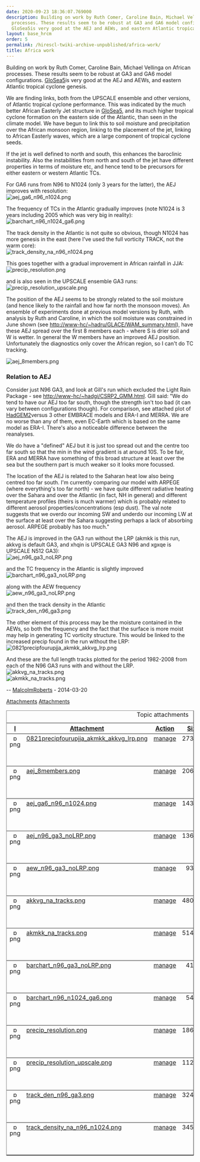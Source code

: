 ```yaml
---
date: 2020-09-23 18:36:07.769000
description: Building on work by Ruth Comer, Caroline Bain, Michael Vellinga on African
  processes. These results seem to be robust at GA3 and GA6 model configurations.
  GloSea5is very good at the AEJ and AEWs, and eastern Atlantic tropical cyclone genesis.
layout: base_hrcm
order: 5
permalink: /hirescl-twiki-archive-unpublished/africa-work/
title: Africa work
---
```


<p>Building on work by Ruth Comer, Caroline Bain, Michael Vellinga on African processes. These results seem to be robust at GA3 and GA6 model configurations. <span class="twikiNewLink"><a href="/twiki/bin/edit/Project/HiResCL/GloSea5?topicparent=Project/HiResCL.AfricaSensitivity" rel="nofollow" title="GloSea5 (this topic does not yet exist; you can create it)">GloSea5</a></span>is very good at the AEJ and AEWs, and eastern Atlantic tropical cyclone genesis.</p>
<p></p>
<p>We are finding links, both from the UPSCALE ensemble and other versions, of Atlantic tropical cyclone performance. This was indicated by the much better African Easterly Jet structure in <span class="twikiNewLink"><a href="/twiki/bin/edit/Project/HiResCL/GloSea5?topicparent=Project/HiResCL.AfricaSensitivity" rel="nofollow" title="GloSea5 (this topic does not yet exist; you can create it)">GloSea5</a></span>, and its much higher tropical cyclone formation on the eastern side of the Atlantic, than seen in the climate model. We have begun to link this to soil moisture and precipitation over the African monsoon region, linking to the placement of the jet, linking to African Easterly waves, which are a large component of tropical cyclone seeds.</p>
<p></p>
<p>If the jet is well defined to north and south, this enhances the baroclinic instability. Also the instabilities from north and south of the jet have different properties in terms of moisture etc, and hence tend to be precursors for either eastern or western Atlantic TCs.</p>
<p></p>
<p>For GA6 runs from N96 to N1024 (only 3 years for the latter), the AEJ improves with resolution: <br> <img alt="aej_ga6_n96_n1024.png" src="http://collab.metoffice.gov.uk/twiki/pub/Project/HiResCL/AfricaSensitivity/aej_ga6_n96_n1024.png"></p>
<p></p>
<p>The frequency of TCs in the Atlantic gradually improves (note N1024 is 3 years including 2005 which was very big in reality): <br> <img alt="barchart_n96_n1024_ga6.png" src="http://collab.metoffice.gov.uk/twiki/pub/Project/HiResCL/AfricaSensitivity/barchart_n96_n1024_ga6.png"></p>
<p></p>
<p>The track density in the Atlantic is not quite so obvious, though N1024 has more genesis in the east (here I've used the full vorticity TRACK, not the warm core): <br> <img alt="track_density_na_n96_n1024.png" src="http://collab.metoffice.gov.uk/twiki/pub/Project/HiResCL/AfricaSensitivity/track_density_na_n96_n1024.png"></p>
<p></p>
<p>This goes together with a gradual improvement in African rainfall in JJA: <br> <img alt="precip_resolution.png" src="http://collab.metoffice.gov.uk/twiki/pub/Project/HiResCL/AfricaSensitivity/precip_resolution.png"></p>
<p></p>
<p>and is also seen in the UPSCALE ensemble GA3 runs: <br> <img alt="precip_resolution_upscale.png" src="http://collab.metoffice.gov.uk/twiki/pub/Project/HiResCL/AfricaSensitivity/precip_resolution_upscale.png"></p>
<p></p>
<p>The position of the AEJ seems to be strongly related to the soil moisture (and hence likely to the rainfall and how far north the monsoon moves). An ensemble of experiments done at previous model versions by Ruth, with analysis by Ruth and Caroline, in which the soil moisture was constrained in June shown (see <a href="http://www-hc/~hadru/GLACE/WAM_summary.html" target="_top">http://www-hc/~hadru/GLACE/WAM_summary.html</a>), have these AEJ spread over the first 8 members each - where S is drier soil and W is wetter. In general the W members have an improved AEJ position. Unfortunately the diagnostics only cover the African region, so I can't do TC tracking.</p>
<p></p>
<p><img alt="aej_8members.png" src="http://collab.metoffice.gov.uk/twiki/pub/Project/HiResCL/AfricaSensitivity/aej_8members.png"></p>
<p></p>
<p></p>
<h3><a name="Relation to AEJ"></a> Relation to AEJ</h3>
<p>Consider just N96 GA3, and look at Gill's run which excluded the Light Rain Package - see <a href="http://www-hc/~hadgi/CSRP2_GMM.html" target="_top">http://www-hc/~hadgi/CSRP2_GMM.html</a>. Gill said: "We do tend to have our AEJ too far south, though the strength isn't too bad (it can vary between configurations though). For comparison, see attached plot of <span class="twikiNewLink"><a href="/twiki/bin/edit/Project/HiResCL/HadGEM2?topicparent=Project/HiResCL.AfricaSensitivity" rel="nofollow" title="HadGEM2 (this topic does not yet exist; you can create it)">HadGEM2</a></span>versus 3 other EMBRACE models and ERA-I and MERRA. We are no worse than any of them, even EC-Earth which is based on the same model as ERA-I. There's also a noticeable difference between the reanalyses.</p>
<p></p>
<p>We do have a "defined" AEJ but it is just too spread out and the centre too far south so that the min in the wind gradient is at around 10S. To be fair, ERA and MERRA have something of this broad structure at least over the sea but the southern part is much weaker so it looks more focussed.</p>
<p></p>
<p>The location of the AEJ is related to the Saharan heat low also being centred too far south. I'm currently comparing our model with ARPEGE (where everything's too far north) - we have quite different radiative heating over the Sahara and over the Atlantic (in fact, NH in general) and different temperature profiles (theirs is much warmer) which is probably related to different aerosol properties/concentrations (esp dust). The val note suggests that we overdo our incoming SW and underdo our incoming LW at the surface at least over the Sahara suggesting perhaps a lack of absorbing aerosol. ARPEGE probably has too much."</p>
<p></p>
<p>The AEJ is improved in the GA3 run without the LRP (akmkk is this run, akkvg is default GA3, and xhqin is UPSCALE GA3 N96 and xgxqe is UPSCALE N512 GA3): <br> <img alt="aej_n96_ga3_noLRP.png" src="http://collab.metoffice.gov.uk/twiki/pub/Project/HiResCL/AfricaSensitivity/aej_n96_ga3_noLRP.png"> </p>
<p></p>
<p>and the TC frequency in the Atlantic is slightly improved <br> <img alt="barchart_n96_ga3_noLRP.png" src="http://collab.metoffice.gov.uk/twiki/pub/Project/HiResCL/AfricaSensitivity/barchart_n96_ga3_noLRP.png"></p>
<p></p>
<p>along with the AEW frequency <br> <img alt="aew_n96_ga3_noLRP.png" src="http://collab.metoffice.gov.uk/twiki/pub/Project/HiResCL/AfricaSensitivity/aew_n96_ga3_noLRP.png"></p>
<p></p>
<p>and then the track density in the Atlantic <br> <img alt="track_den_n96_ga3.png" src="http://collab.metoffice.gov.uk/twiki/pub/Project/HiResCL/AfricaSensitivity/track_den_n96_ga3.png"></p>
<p></p>
<p>The other element of this process may be the moisture contained in the AEWs, so both the frequency and the fact that the surface is more moist may help in generating TC vorticity structure. This would be linked to the increased precip found in the run without the LRP: <br> <img alt="0821precipfourupjja_akmkk_akkvg_lrp.png" src="http://collab.metoffice.gov.uk/twiki/pub/Project/HiResCL/AfricaSensitivity/0821precipfourupjja_akmkk_akkvg_lrp.png"></p>
<p></p>
<p>And these are the full length tracks plotted for the period 1982-2008 from each of the N96 GA3 runs with and without the LRP. <br> <img alt="akkvg_na_tracks.png" src="http://collab.metoffice.gov.uk/twiki/pub/Project/HiResCL/AfricaSensitivity/akkvg_na_tracks.png"> <br> <img alt="akmkk_na_tracks.png" src="http://collab.metoffice.gov.uk/twiki/pub/Project/HiResCL/AfricaSensitivity/akmkk_na_tracks.png"> </p>
<p></p>
<p></p>
<p>-- <a class="twikiLink" href="/twiki/bin/view/Main/MalcolmRoberts">MalcolmRoberts</a> - 2014-03-20</p>
<!-- /patternTopic-->
<div class="twikiContentFooter"></div>
<div class="twikiAttachments">
<div class="twistyPlugin twikiMakeVisibleInline"><span class="twistyRememberSetting twistyTrigger twikiUnvisited twistyInited0" id="topicattachmentslistshow"><a href="#"><img alt="" border="0" src="/twiki/pub/TWiki/TWikiDocGraphics/toggleopen.gif"><span class="twikiLinkLabel twikiUnvisited">Attachments</span></a> </span> <span class="twistyRememberSetting twistyTrigger twikiUnvisited twistyHidden twistyInited0" id="topicattachmentslisthide"><a href="#"><img alt="" border="0" src="/twiki/pub/TWiki/TWikiDocGraphics/toggleclose.gif"><span class="twikiLinkLabel twikiUnvisited">Attachments</span></a> </span></div>
<!--/twistyPlugin twikiMakeVisibleInline-->
<div class="twistyPlugin">
<div class="twistyRememberSetting twistyContent twikiMakeHidden twistyInited0" id="topicattachmentslisttoggle">
<table border="1" cellpadding="0" cellspacing="0" class="twikiTable" id="twikiAttachmentsTable" rules="rows" summary="Topic attachments"><caption>Topic attachments</caption>
<tbody>
<tr class="twikiTableOdd twikiTableRowdataBgSorted0 twikiTableRowdataBg0"><th class="twikiTableCol0 twikiFirstCol" valign="middle"><a href="/twiki/bin/view/Project/HiResCL/AfricaSensitivity?sortcol=0;table=1;up=0#sorted_table" rel="nofollow" title="Sort by this column"><span color="#0066cc" style="">I</span></a></th><th class="twikiTableCol1" valign="middle"><a href="/twiki/bin/view/Project/HiResCL/AfricaSensitivity?sortcol=1;table=1;up=0#sorted_table" rel="nofollow" title="Sort by this column"><span color="#0066cc" style="">Attachment</span></a></th><th class="twikiTableCol2" valign="middle"><a href="/twiki/bin/view/Project/HiResCL/AfricaSensitivity?sortcol=2;table=1;up=0#sorted_table" rel="nofollow" title="Sort by this column"><span color="#0066cc" style="">Action</span></a></th><th class="twikiTableCol3" valign="middle"><a href="/twiki/bin/view/Project/HiResCL/AfricaSensitivity?sortcol=3;table=1;up=0#sorted_table" rel="nofollow" title="Sort by this column"><span color="#0066cc" style="">Size</span></a></th><th class="twikiTableCol4" valign="middle"><a href="/twiki/bin/view/Project/HiResCL/AfricaSensitivity?sortcol=4;table=1;up=0#sorted_table" rel="nofollow" title="Sort by this column"><span color="#0066cc" style="">Date</span></a></th><th class="twikiTableCol5" valign="middle"><a href="/twiki/bin/view/Project/HiResCL/AfricaSensitivity?sortcol=5;table=1;up=0#sorted_table" rel="nofollow" title="Sort by this column"><span color="#0066cc" style="">Who</span></a></th><th class="twikiTableCol6 twikiLastCol" valign="middle"><a href="/twiki/bin/view/Project/HiResCL/AfricaSensitivity?sortcol=6;table=1;up=0#sorted_table" rel="nofollow" title="Sort by this column"><span color="#0066cc" style="">Comment</span></a></th></tr>
<tr class="twikiTableEven twikiTableRowdataBgSorted0 twikiTableRowdataBg0">
<td align="center" class="twikiTableCol0 twikiFirstCol" valign="top"><img align="top" alt="png" border="0" height="16" src="/twiki/pub/TWiki/TWikiDocGraphics/png.gif" width="16"><span class="twikiHidden">png</span></td>
<td align="left" class="twikiTableCol1" valign="top"><a href="/twiki/pub/Project/HiResCL/AfricaSensitivity/0821precipfourupjja_akmkk_akkvg_lrp.png">0821precipfourupjja_akmkk_akkvg_lrp.png</a></td>
<td align="left" class="twikiTableCol2" valign="top"><a href="/twiki/bin/attach/Project/HiResCL/AfricaSensitivity?filename=0821precipfourupjja_akmkk_akkvg_lrp.png;revInfo=1" rel="nofollow" title="change, update, previous revisions, move, delete...">manage</a></td>
<td align="right" class="twikiTableCol3" valign="top">273.5 K</td>
<td align="left" class="twikiTableCol4" valign="top"><span class="twikiNoBreak">2014-03-24 - 10:28</span></td>
<td align="left" class="twikiTableCol5" valign="top"><a class="twikiLink" href="/twiki/bin/view/Main/MalcolmRoberts">MalcolmRoberts</a></td>
<td align="left" class="twikiTableCol6 twikiLastCol" valign="top"> </td>
</tr>
<tr class="twikiTableOdd twikiTableRowdataBgSorted0 twikiTableRowdataBg0">
<td align="center" class="twikiTableCol0 twikiFirstCol" valign="top"><img align="top" alt="png" border="0" height="16" src="/twiki/pub/TWiki/TWikiDocGraphics/png.gif" width="16"><span class="twikiHidden">png</span></td>
<td align="left" class="twikiTableCol1" valign="top"><a href="/twiki/pub/Project/HiResCL/AfricaSensitivity/aej_8members.png">aej_8members.png</a></td>
<td align="left" class="twikiTableCol2" valign="top"><a href="/twiki/bin/attach/Project/HiResCL/AfricaSensitivity?filename=aej_8members.png;revInfo=1" rel="nofollow" title="change, update, previous revisions, move, delete...">manage</a></td>
<td align="right" class="twikiTableCol3" valign="top">206.4 K</td>
<td align="left" class="twikiTableCol4" valign="top"><span class="twikiNoBreak">2014-03-20 - 16:06</span></td>
<td align="left" class="twikiTableCol5" valign="top"><a class="twikiLink" href="/twiki/bin/view/Main/MalcolmRoberts">MalcolmRoberts</a></td>
<td align="left" class="twikiTableCol6 twikiLastCol" valign="top"> </td>
</tr>
<tr class="twikiTableEven twikiTableRowdataBgSorted0 twikiTableRowdataBg0">
<td align="center" class="twikiTableCol0 twikiFirstCol" valign="top"><img align="top" alt="png" border="0" height="16" src="/twiki/pub/TWiki/TWikiDocGraphics/png.gif" width="16"><span class="twikiHidden">png</span></td>
<td align="left" class="twikiTableCol1" valign="top"><a href="/twiki/pub/Project/HiResCL/AfricaSensitivity/aej_ga6_n96_n1024.png">aej_ga6_n96_n1024.png</a></td>
<td align="left" class="twikiTableCol2" valign="top"><a href="/twiki/bin/attach/Project/HiResCL/AfricaSensitivity?filename=aej_ga6_n96_n1024.png;revInfo=1" rel="nofollow" title="change, update, previous revisions, move, delete...">manage</a></td>
<td align="right" class="twikiTableCol3" valign="top">143.7 K</td>
<td align="left" class="twikiTableCol4" valign="top"><span class="twikiNoBreak">2014-03-20 - 16:09</span></td>
<td align="left" class="twikiTableCol5" valign="top"><a class="twikiLink" href="/twiki/bin/view/Main/MalcolmRoberts">MalcolmRoberts</a></td>
<td align="left" class="twikiTableCol6 twikiLastCol" valign="top"> </td>
</tr>
<tr class="twikiTableOdd twikiTableRowdataBgSorted0 twikiTableRowdataBg0">
<td align="center" class="twikiTableCol0 twikiFirstCol" valign="top"><img align="top" alt="png" border="0" height="16" src="/twiki/pub/TWiki/TWikiDocGraphics/png.gif" width="16"><span class="twikiHidden">png</span></td>
<td align="left" class="twikiTableCol1" valign="top"><a href="/twiki/pub/Project/HiResCL/AfricaSensitivity/aej_n96_ga3_noLRP.png">aej_n96_ga3_noLRP.png</a></td>
<td align="left" class="twikiTableCol2" valign="top"><a href="/twiki/bin/attach/Project/HiResCL/AfricaSensitivity?filename=aej_n96_ga3_noLRP.png;revInfo=1" rel="nofollow" title="change, update, previous revisions, move, delete...">manage</a></td>
<td align="right" class="twikiTableCol3" valign="top">136.0 K</td>
<td align="left" class="twikiTableCol4" valign="top"><span class="twikiNoBreak">2014-03-24 - 10:03</span></td>
<td align="left" class="twikiTableCol5" valign="top"><a class="twikiLink" href="/twiki/bin/view/Main/MalcolmRoberts">MalcolmRoberts</a></td>
<td align="left" class="twikiTableCol6 twikiLastCol" valign="top"> </td>
</tr>
<tr class="twikiTableEven twikiTableRowdataBgSorted0 twikiTableRowdataBg0">
<td align="center" class="twikiTableCol0 twikiFirstCol" valign="top"><img align="top" alt="png" border="0" height="16" src="/twiki/pub/TWiki/TWikiDocGraphics/png.gif" width="16"><span class="twikiHidden">png</span></td>
<td align="left" class="twikiTableCol1" valign="top"><a href="/twiki/pub/Project/HiResCL/AfricaSensitivity/aew_n96_ga3_noLRP.png">aew_n96_ga3_noLRP.png</a></td>
<td align="left" class="twikiTableCol2" valign="top"><a href="/twiki/bin/attach/Project/HiResCL/AfricaSensitivity?filename=aew_n96_ga3_noLRP.png;revInfo=1" rel="nofollow" title="change, update, previous revisions, move, delete...">manage</a></td>
<td align="right" class="twikiTableCol3" valign="top">93.4 K</td>
<td align="left" class="twikiTableCol4" valign="top"><span class="twikiNoBreak">2014-03-24 - 10:04</span></td>
<td align="left" class="twikiTableCol5" valign="top"><a class="twikiLink" href="/twiki/bin/view/Main/MalcolmRoberts">MalcolmRoberts</a></td>
<td align="left" class="twikiTableCol6 twikiLastCol" valign="top"> </td>
</tr>
<tr class="twikiTableOdd twikiTableRowdataBgSorted0 twikiTableRowdataBg0">
<td align="center" class="twikiTableCol0 twikiFirstCol" valign="top"><img align="top" alt="png" border="0" height="16" src="/twiki/pub/TWiki/TWikiDocGraphics/png.gif" width="16"><span class="twikiHidden">png</span></td>
<td align="left" class="twikiTableCol1" valign="top"><a href="/twiki/pub/Project/HiResCL/AfricaSensitivity/akkvg_na_tracks.png">akkvg_na_tracks.png</a></td>
<td align="left" class="twikiTableCol2" valign="top"><a href="/twiki/bin/attach/Project/HiResCL/AfricaSensitivity?filename=akkvg_na_tracks.png;revInfo=1" rel="nofollow" title="change, update, previous revisions, move, delete...">manage</a></td>
<td align="right" class="twikiTableCol3" valign="top">480.2 K</td>
<td align="left" class="twikiTableCol4" valign="top"><span class="twikiNoBreak">2014-03-24 - 10:31</span></td>
<td align="left" class="twikiTableCol5" valign="top"><a class="twikiLink" href="/twiki/bin/view/Main/MalcolmRoberts">MalcolmRoberts</a></td>
<td align="left" class="twikiTableCol6 twikiLastCol" valign="top"> </td>
</tr>
<tr class="twikiTableEven twikiTableRowdataBgSorted0 twikiTableRowdataBg0">
<td align="center" class="twikiTableCol0 twikiFirstCol" valign="top"><img align="top" alt="png" border="0" height="16" src="/twiki/pub/TWiki/TWikiDocGraphics/png.gif" width="16"><span class="twikiHidden">png</span></td>
<td align="left" class="twikiTableCol1" valign="top"><a href="/twiki/pub/Project/HiResCL/AfricaSensitivity/akmkk_na_tracks.png">akmkk_na_tracks.png</a></td>
<td align="left" class="twikiTableCol2" valign="top"><a href="/twiki/bin/attach/Project/HiResCL/AfricaSensitivity?filename=akmkk_na_tracks.png;revInfo=1" rel="nofollow" title="change, update, previous revisions, move, delete...">manage</a></td>
<td align="right" class="twikiTableCol3" valign="top">514.2 K</td>
<td align="left" class="twikiTableCol4" valign="top"><span class="twikiNoBreak">2014-03-24 - 10:31</span></td>
<td align="left" class="twikiTableCol5" valign="top"><a class="twikiLink" href="/twiki/bin/view/Main/MalcolmRoberts">MalcolmRoberts</a></td>
<td align="left" class="twikiTableCol6 twikiLastCol" valign="top"> </td>
</tr>
<tr class="twikiTableOdd twikiTableRowdataBgSorted0 twikiTableRowdataBg0">
<td align="center" class="twikiTableCol0 twikiFirstCol" valign="top"><img align="top" alt="png" border="0" height="16" src="/twiki/pub/TWiki/TWikiDocGraphics/png.gif" width="16"><span class="twikiHidden">png</span></td>
<td align="left" class="twikiTableCol1" valign="top"><a href="/twiki/pub/Project/HiResCL/AfricaSensitivity/barchart_n96_ga3_noLRP.png">barchart_n96_ga3_noLRP.png</a></td>
<td align="left" class="twikiTableCol2" valign="top"><a href="/twiki/bin/attach/Project/HiResCL/AfricaSensitivity?filename=barchart_n96_ga3_noLRP.png;revInfo=1" rel="nofollow" title="change, update, previous revisions, move, delete...">manage</a></td>
<td align="right" class="twikiTableCol3" valign="top">41.4 K</td>
<td align="left" class="twikiTableCol4" valign="top"><span class="twikiNoBreak">2014-03-24 - 10:04</span></td>
<td align="left" class="twikiTableCol5" valign="top"><a class="twikiLink" href="/twiki/bin/view/Main/MalcolmRoberts">MalcolmRoberts</a></td>
<td align="left" class="twikiTableCol6 twikiLastCol" valign="top"> </td>
</tr>
<tr class="twikiTableEven twikiTableRowdataBgSorted0 twikiTableRowdataBg0">
<td align="center" class="twikiTableCol0 twikiFirstCol" valign="top"><img align="top" alt="png" border="0" height="16" src="/twiki/pub/TWiki/TWikiDocGraphics/png.gif" width="16"><span class="twikiHidden">png</span></td>
<td align="left" class="twikiTableCol1" valign="top"><a href="/twiki/pub/Project/HiResCL/AfricaSensitivity/barchart_n96_n1024_ga6.png">barchart_n96_n1024_ga6.png</a></td>
<td align="left" class="twikiTableCol2" valign="top"><a href="/twiki/bin/attach/Project/HiResCL/AfricaSensitivity?filename=barchart_n96_n1024_ga6.png;revInfo=1" rel="nofollow" title="change, update, previous revisions, move, delete...">manage</a></td>
<td align="right" class="twikiTableCol3" valign="top">54.4 K</td>
<td align="left" class="twikiTableCol4" valign="top"><span class="twikiNoBreak">2014-03-20 - 16:18</span></td>
<td align="left" class="twikiTableCol5" valign="top"><a class="twikiLink" href="/twiki/bin/view/Main/MalcolmRoberts">MalcolmRoberts</a></td>
<td align="left" class="twikiTableCol6 twikiLastCol" valign="top"> </td>
</tr>
<tr class="twikiTableOdd twikiTableRowdataBgSorted0 twikiTableRowdataBg0">
<td align="center" class="twikiTableCol0 twikiFirstCol" valign="top"><img align="top" alt="png" border="0" height="16" src="/twiki/pub/TWiki/TWikiDocGraphics/png.gif" width="16"><span class="twikiHidden">png</span></td>
<td align="left" class="twikiTableCol1" valign="top"><a href="/twiki/pub/Project/HiResCL/AfricaSensitivity/precip_resolution.png">precip_resolution.png</a></td>
<td align="left" class="twikiTableCol2" valign="top"><a href="/twiki/bin/attach/Project/HiResCL/AfricaSensitivity?filename=precip_resolution.png;revInfo=1" rel="nofollow" title="change, update, previous revisions, move, delete...">manage</a></td>
<td align="right" class="twikiTableCol3" valign="top">186.0 K</td>
<td align="left" class="twikiTableCol4" valign="top"><span class="twikiNoBreak">2014-03-21 - 08:38</span></td>
<td align="left" class="twikiTableCol5" valign="top"><a class="twikiLink" href="/twiki/bin/view/Main/MalcolmRoberts">MalcolmRoberts</a></td>
<td align="left" class="twikiTableCol6 twikiLastCol" valign="top"> </td>
</tr>
<tr class="twikiTableEven twikiTableRowdataBgSorted0 twikiTableRowdataBg0">
<td align="center" class="twikiTableCol0 twikiFirstCol" valign="top"><img align="top" alt="png" border="0" height="16" src="/twiki/pub/TWiki/TWikiDocGraphics/png.gif" width="16"><span class="twikiHidden">png</span></td>
<td align="left" class="twikiTableCol1" valign="top"><a href="/twiki/pub/Project/HiResCL/AfricaSensitivity/precip_resolution_upscale.png">precip_resolution_upscale.png</a></td>
<td align="left" class="twikiTableCol2" valign="top"><a href="/twiki/bin/attach/Project/HiResCL/AfricaSensitivity?filename=precip_resolution_upscale.png;revInfo=1" rel="nofollow" title="change, update, previous revisions, move, delete...">manage</a></td>
<td align="right" class="twikiTableCol3" valign="top">112.5 K</td>
<td align="left" class="twikiTableCol4" valign="top"><span class="twikiNoBreak">2014-03-25 - 15:53</span></td>
<td align="left" class="twikiTableCol5" valign="top"><a class="twikiLink" href="/twiki/bin/view/Main/MalcolmRoberts">MalcolmRoberts</a></td>
<td align="left" class="twikiTableCol6 twikiLastCol" valign="top"> </td>
</tr>
<tr class="twikiTableOdd twikiTableRowdataBgSorted0 twikiTableRowdataBg0">
<td align="center" class="twikiTableCol0 twikiFirstCol" valign="top"><img align="top" alt="png" border="0" height="16" src="/twiki/pub/TWiki/TWikiDocGraphics/png.gif" width="16"><span class="twikiHidden">png</span></td>
<td align="left" class="twikiTableCol1" valign="top"><a href="/twiki/pub/Project/HiResCL/AfricaSensitivity/track_den_n96_ga3.png">track_den_n96_ga3.png</a></td>
<td align="left" class="twikiTableCol2" valign="top"><a href="/twiki/bin/attach/Project/HiResCL/AfricaSensitivity?filename=track_den_n96_ga3.png;revInfo=1" rel="nofollow" title="change, update, previous revisions, move, delete...">manage</a></td>
<td align="right" class="twikiTableCol3" valign="top">324.5 K</td>
<td align="left" class="twikiTableCol4" valign="top"><span class="twikiNoBreak">2014-03-24 - 10:04</span></td>
<td align="left" class="twikiTableCol5" valign="top"><a class="twikiLink" href="/twiki/bin/view/Main/MalcolmRoberts">MalcolmRoberts</a></td>
<td align="left" class="twikiTableCol6 twikiLastCol" valign="top"> </td>
</tr>
<tr class="twikiTableEven twikiTableRowdataBgSorted0 twikiTableRowdataBg0">
<td align="center" class="twikiTableCol0 twikiFirstCol twikiLast" valign="top"><img align="top" alt="png" border="0" height="16" src="/twiki/pub/TWiki/TWikiDocGraphics/png.gif" width="16"><span class="twikiHidden">png</span></td>
<td align="left" class="twikiTableCol1 twikiLast" valign="top"><a href="/twiki/pub/Project/HiResCL/AfricaSensitivity/track_density_na_n96_n1024.png">track_density_na_n96_n1024.png</a></td>
<td align="left" class="twikiTableCol2 twikiLast" valign="top"><a href="/twiki/bin/attach/Project/HiResCL/AfricaSensitivity?filename=track_density_na_n96_n1024.png;revInfo=1" rel="nofollow" title="change, update, previous revisions, move, delete...">manage</a></td>
<td align="right" class="twikiTableCol3 twikiLast" valign="top">345.3 K</td>
<td align="left" class="twikiTableCol4 twikiLast" valign="top"><span class="twikiNoBreak">2014-03-20 - 16:19</span></td>
<td align="left" class="twikiTableCol5 twikiLast" valign="top"><a class="twikiLink" href="/twiki/bin/view/Main/MalcolmRoberts">MalcolmRoberts</a></td>
<td align="left" class="twikiTableCol6 twikiLastCol twikiLast" valign="top"> </td>
</tr>
</tbody>
</table>
</div>
</div>
<!--/twistyPlugin--></div>
<!--//twikiAttachments--><!-- /patternContent-->
